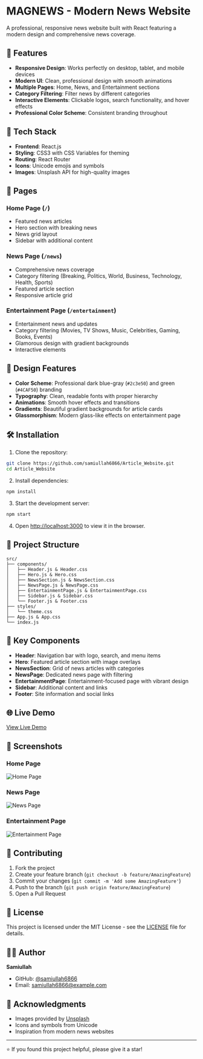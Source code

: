 # MAGNEWS - Modern News Website

A professional, responsive news website built with React featuring a modern design and comprehensive news coverage.

## 🌟 Features

- **Responsive Design**: Works perfectly on desktop, tablet, and mobile devices
- **Modern UI**: Clean, professional design with smooth animations
- **Multiple Pages**: Home, News, and Entertainment sections
- **Category Filtering**: Filter news by different categories
- **Interactive Elements**: Clickable logos, search functionality, and hover effects
- **Professional Color Scheme**: Consistent branding throughout

## 🚀 Tech Stack

- **Frontend**: React.js
- **Styling**: CSS3 with CSS Variables for theming
- **Routing**: React Router
- **Icons**: Unicode emojis and symbols
- **Images**: Unsplash API for high-quality images

## 📱 Pages

### Home Page (`/`)
- Featured news articles
- Hero section with breaking news
- News grid layout
- Sidebar with additional content

### News Page (`/news`)
- Comprehensive news coverage
- Category filtering (Breaking, Politics, World, Business, Technology, Health, Sports)
- Featured article section
- Responsive article grid

### Entertainment Page (`/entertainment`)
- Entertainment news and updates
- Category filtering (Movies, TV Shows, Music, Celebrities, Gaming, Books, Events)
- Glamorous design with gradient backgrounds
- Interactive elements

## 🎨 Design Features

- **Color Scheme**: Professional dark blue-gray (`#2c3e50`) and green (`#4CAF50`) branding
- **Typography**: Clean, readable fonts with proper hierarchy
- **Animations**: Smooth hover effects and transitions
- **Gradients**: Beautiful gradient backgrounds for article cards
- **Glassmorphism**: Modern glass-like effects on entertainment page

## 🛠️ Installation

1. Clone the repository:
```bash
git clone https://github.com/samiullah6866/Article_Website.git
cd Article_Website
```

2. Install dependencies:
```bash
npm install
```

3. Start the development server:
```bash
npm start
```

4. Open [http://localhost:3000](http://localhost:3000) to view it in the browser.

## 📁 Project Structure

```
src/
├── components/
│   ├── Header.js & Header.css
│   ├── Hero.js & Hero.css
│   ├── NewsSection.js & NewsSection.css
│   ├── NewsPage.js & NewsPage.css
│   ├── EntertainmentPage.js & EntertainmentPage.css
│   ├── Sidebar.js & Sidebar.css
│   └── Footer.js & Footer.css
├── styles/
│   └── theme.css
├── App.js & App.css
└── index.js
```

## 🎯 Key Components

- **Header**: Navigation bar with logo, search, and menu items
- **Hero**: Featured article section with image overlays
- **NewsSection**: Grid of news articles with categories
- **NewsPage**: Dedicated news page with filtering
- **EntertainmentPage**: Entertainment-focused page with vibrant design
- **Sidebar**: Additional content and links
- **Footer**: Site information and social links

## 🌐 Live Demo

[View Live Demo](https://samiullah6866.github.io/Article_Website)

## 📸 Screenshots

### Home Page
![Home Page](screenshots/home.png)

### News Page
![News Page](screenshots/news.png)

### Entertainment Page
![Entertainment Page](screenshots/entertainment.png)

## 🤝 Contributing

1. Fork the project
2. Create your feature branch (`git checkout -b feature/AmazingFeature`)
3. Commit your changes (`git commit -m 'Add some AmazingFeature'`)
4. Push to the branch (`git push origin feature/AmazingFeature`)
5. Open a Pull Request

## 📄 License

This project is licensed under the MIT License - see the [LICENSE](LICENSE) file for details.

## 👨‍💻 Author

**Samiullah**
- GitHub: [@samiullah6866](https://github.com/samiullah6866)
- Email: samiullah6866@example.com

## 🙏 Acknowledgments

- Images provided by [Unsplash](https://unsplash.com)
- Icons and symbols from Unicode
- Inspiration from modern news websites

---

⭐ If you found this project helpful, please give it a star!